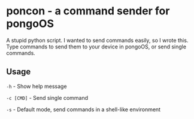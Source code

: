 # poncon - a command sender for pongoOS

A stupid python script. I wanted to send commands easily, so I wrote this. Type commands to send them to your device in pongoOS, or send single commands.

## Usage

`-h` - Show help message


`-c [CMD]` - Send single command


`-s` - Default mode, send commands in a shell-like environment

